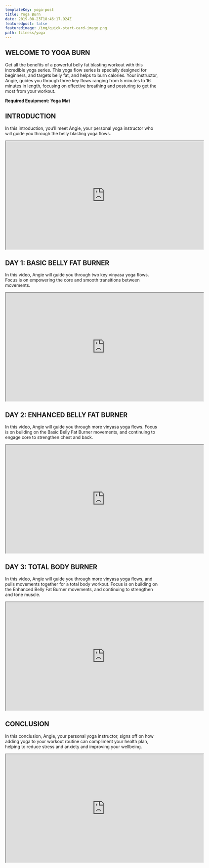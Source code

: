 ```yaml
---
templateKey: yoga-post
title: Yoga Burn
date: 2019-08-23T18:46:17.924Z
featuredpost: false
featuredimage: /img/quick-start-card-image.png
path: fitness/yoga
---
```

## WELCOME TO YOGA BURN

Get all the benefits of a powerful belly fat blasting workout with this incredible yoga series. This yoga flow series is specially designed for beginners, and targets belly fat, and helps to burn calories. Your instructor, Angie, guides you through three key flows ranging from 5 minutes to 16 minutes in length, focusing on effective breathing and posturing to get the most from your workout.

**Required Equipment: Yoga Mat**

## INTRODUCTION

In this introduction, you’ll meet Angie, your personal yoga instructor who will guide you through the belly blasting yoga flows.

<iframe src="https://player.vimeo.com/video/238988359" width="640" height="350" allowfullscreen="allowfullscreen"></iframe>

## DAY 1: BASIC BELLY FAT BURNER  

In this video, Angie will guide you through two key vinyasa yoga flows. Focus is on empowering the core and smooth transitions between movements.

<iframe src="https://player.vimeo.com/video/238988480" width="640" height="350" allowfullscreen="allowfullscreen"></iframe>

## DAY 2: ENHANCED BELLY FAT BURNER

In this video, Angie will guide you through more vinyasa yoga flows. Focus is on building on the Basic Belly Fat Burner movements, and continuing to engage core to strengthen chest and back.

<iframe src="https://player.vimeo.com/video/238990898" width="640" height="350" allowfullscreen="allowfullscreen"></iframe>

## DAY 3: TOTAL BODY BURNER

In this video, Angie will guide you through more vinyasa yoga flows, and pulls movements together for a total body workout. Focus is on building on the Enhanced Belly Fat Burner movements, and continuing to strengthen and tone muscle.

<iframe src="https://player.vimeo.com/video/238990242" width="640" height="350" allowfullscreen="allowfullscreen"></iframe>

## CONCLUSION

In this conclusion, Angie, your personal yoga instructor, signs off on how adding yoga to your workout routine can compliment your health plan, helping to reduce stress and anxiety and improving your wellbeing.  

<iframe src="https://player.vimeo.com/video/238990704" width="640" height="350" allowfullscreen="allowfullscreen"></iframe>
